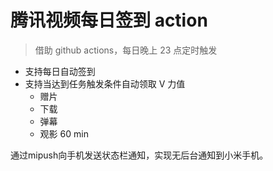 # 腾讯视频每日签到 action 

> 借助 github actions，每日晚上 23 点定时触发

- 支持每日自动签到
- 支持当达到任务触发条件自动领取 V 力值
  - 赠片
  - 下载
  - 弹幕
  - 观影 60 min

通过mipush向手机发送状态栏通知，实现无后台通知到小米手机。
